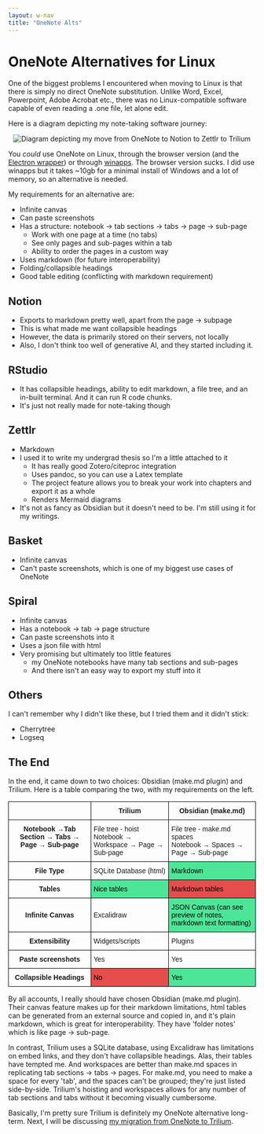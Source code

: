 ```yaml
---
layout: w-nav 
title: "OneNote Alts"
---
```


# OneNote Alternatives for Linux

One of the biggest problems I encountered when moving to Linux is that there is simply no direct OneNote substitution. Unlike Word, Excel, Powerpoint, Adobe Acrobat etc., there was no Linux-compatible software capable of even reading a .one file, let alone edit.

Here is a diagram depicting my note-taking software journey:

<p align="center">
  <img src="/assets/images/note-journey.png" alt="Diagram depicting my move from OneNote to Notion to Zettlr to Trilium"/>
</p>

You *could* use OneNote on Linux, through the browser version (and the [Electron wrapper](https://github.com/patrikx3/onenote)) or through [winapps](https://github.com/winapps-org/winapps). The browser version sucks. I did use winapps but it takes ~10gb for a minimal install of Windows and a lot of memory, so an alternative is needed.

My requirements for an alternative are:

* Infinite canvas
* Can paste screenshots
* Has a structure: notebook -> tab sections -> tabs -> page -> sub-page
    * Work with one page at a time (no tabs)
    * See only pages and sub-pages within a tab
    * Ability to order the pages in a custom way
* Uses markdown (for future interoperability)
* Folding/collapsible headings
* Good table editing (conflicting with markdown requirement)

## Notion

* Exports to markdown pretty well, apart from the page -> subpage
* This is what made me want collapsible headings
* However, the data is primarily stored on their servers, not locally
* Also, I don't think too well of generative AI, and they started including it.

## RStudio

* It has collapsible headings, ability to edit markdown, a file tree, and an in-built terminal. And it can run R code chunks.
* It's just not really made for note-taking though

## Zettlr

* Markdown
* I used it to write my undergrad thesis so I'm a little attached to it
    * It has really good Zotero/citeproc integration
    * Uses pandoc, so you can use a Latex template
    * The project feature allows you to break your work into chapters and export it as a whole
    * Renders Mermaid diagrams
* It's not as fancy as Obsidian but it doesn't need to be. I'm still using it for my writings.

## Basket

* Infinite canvas
* Can't paste screenshots, which is one of my biggest use cases of OneNote

## Spiral

* Infinite canvas
* Has a notebook -> tab -> page structure
* Can paste screenshots into it
* Uses a json file with html
* Very promising but ultimately too little features
    * my OneNote notebooks have many tab sections and sub-pages
    * And there isn't an easy way to export my stuff into it

## Others

I can't remember why I didn't like these, but I tried them and it didn't stick:

* Cherrytree
* Logseq

## The End

In the end, it came down to two choices: Obsidian (make.md plugin) and Trilium. Here is a table comparing the two, with my requirements on the left.

<table style="border-collapse:collapse;border-spacing:0" class="tg"><thead><tr><th style="border-color:black;border-style:solid;border-width:1px;font-family:Arial, sans-serif;font-size:14px;font-weight:bold;overflow:hidden;padding:10px 5px;text-align:center;vertical-align:middle;word-break:normal"> </th><th style="border-color:black;border-style:solid;border-width:1px;font-family:Arial, sans-serif;font-size:14px;font-weight:bold;overflow:hidden;padding:10px 5px;text-align:center;vertical-align:top;word-break:normal">Trilium</th><th style="border-color:black;border-style:solid;border-width:1px;font-family:Arial, sans-serif;font-size:14px;font-weight:bold;overflow:hidden;padding:10px 5px;text-align:center;vertical-align:top;word-break:normal">Obsidian (make.md)</th></tr></thead>
<tbody><tr><td style="border-color:black;border-style:solid;border-width:1px;font-family:Arial, sans-serif;font-size:14px;font-weight:bold;overflow:hidden;padding:10px 5px;text-align:center;vertical-align:top;word-break:normal">Notebook →Tab Section → Tabs → Page → Sub-page</td><td style="border-color:black;border-style:solid;border-width:1px;font-family:Arial, sans-serif;font-size:14px;overflow:hidden;padding:10px 5px;text-align:left;vertical-align:top;word-break:normal">File tree - hoist<br>Notebook → Workspace → Page → Sub-page</td><td style="border-color:black;border-style:solid;border-width:1px;font-family:Arial, sans-serif;font-size:14px;overflow:hidden;padding:10px 5px;text-align:left;vertical-align:top;word-break:normal">File tree - make.md spaces<br>Notebook → Spaces → Page → Sub-page</td></tr>
<tr><td style="border-color:black;border-style:solid;border-width:1px;font-family:Arial, sans-serif;font-size:14px;font-weight:bold;overflow:hidden;padding:10px 5px;text-align:center;vertical-align:middle;word-break:normal">File Type</td><td style="border-color:black;border-style:solid;border-width:1px;font-family:Arial, sans-serif;font-size:14px;overflow:hidden;padding:10px 5px;text-align:left;vertical-align:middle;word-break:normal">SQLite Database (html)</td><td style="background-color:#4DE699;border-color:black;border-style:solid;border-width:1px;font-family:Arial, sans-serif;font-size:14px;overflow:hidden;padding:10px 5px;text-align:left;vertical-align:top;word-break:normal"><span style="color:#000">Markdown</span></td></tr>
<tr><td style="border-color:black;border-style:solid;border-width:1px;font-family:Arial, sans-serif;font-size:14px;font-weight:bold;overflow:hidden;padding:10px 5px;text-align:center;vertical-align:middle;word-break:normal">Tables</td><td style="background-color:#4DE699;border-color:black;border-style:solid;border-width:1px;font-family:Arial, sans-serif;font-size:14px;overflow:hidden;padding:10px 5px;text-align:left;vertical-align:top;word-break:normal"><span style="color:#000">Nice tables</span></td><td style="background-color:#E64D4D;border-color:black;border-style:solid;border-width:1px;font-family:Arial, sans-serif;font-size:14px;overflow:hidden;padding:10px 5px;text-align:left;vertical-align:top;word-break:normal"><span style="color:#000">Markdown tables</span></td></tr>
<tr><td style="border-color:black;border-style:solid;border-width:1px;font-family:Arial, sans-serif;font-size:14px;font-weight:bold;overflow:hidden;padding:10px 5px;text-align:center;vertical-align:middle;word-break:normal">Infinite Canvas</td><td style="border-color:black;border-style:solid;border-width:1px;font-family:Arial, sans-serif;font-size:14px;overflow:hidden;padding:10px 5px;text-align:left;vertical-align:middle;word-break:normal">Excalidraw</td><td style="background-color:#4DE699;border-color:black;border-style:solid;border-width:1px;font-family:Arial, sans-serif;font-size:14px;overflow:hidden;padding:10px 5px;text-align:left;vertical-align:top;word-break:normal"><span style="color:#000">JSON Canvas (can see preview of notes, markdown text formatting)</span></td></tr>
<tr><td style="border-color:black;border-style:solid;border-width:1px;font-family:Arial, sans-serif;font-size:14px;font-weight:bold;overflow:hidden;padding:10px 5px;text-align:center;vertical-align:middle;word-break:normal">Extensibility</td><td style="border-color:black;border-style:solid;border-width:1px;font-family:Arial, sans-serif;font-size:14px;overflow:hidden;padding:10px 5px;text-align:left;vertical-align:middle;word-break:normal">Widgets/scripts</td><td style="border-color:black;border-style:solid;border-width:1px;font-family:Arial, sans-serif;font-size:14px;overflow:hidden;padding:10px 5px;text-align:left;vertical-align:middle;word-break:normal">Plugins</td></tr>
<tr><td style="border-color:black;border-style:solid;border-width:1px;font-family:Arial, sans-serif;font-size:14px;font-weight:bold;overflow:hidden;padding:10px 5px;text-align:center;vertical-align:middle;word-break:normal">Paste screenshots</td><td style="border-color:black;border-style:solid;border-width:1px;font-family:Arial, sans-serif;font-size:14px;overflow:hidden;padding:10px 5px;text-align:left;vertical-align:middle;word-break:normal">Yes</td><td style="border-color:black;border-style:solid;border-width:1px;font-family:Arial, sans-serif;font-size:14px;overflow:hidden;padding:10px 5px;text-align:left;vertical-align:middle;word-break:normal">Yes</td></tr>
<tr><td style="border-color:black;border-style:solid;border-width:1px;font-family:Arial, sans-serif;font-size:14px;font-weight:bold;overflow:hidden;padding:10px 5px;text-align:center;vertical-align:middle;word-break:normal">Collapsible Headings</td><td style="background-color:#E64D4D;border-color:black;border-style:solid;border-width:1px;font-family:Arial, sans-serif;font-size:14px;overflow:hidden;padding:10px 5px;text-align:left;vertical-align:top;word-break:normal"><span style="color:#000">No</span></td><td style="background-color:#4DE699;border-color:black;border-style:solid;border-width:1px;font-family:Arial, sans-serif;font-size:14px;overflow:hidden;padding:10px 5px;text-align:left;vertical-align:top;word-break:normal"><span style="color:#000">Yes</span></td></tr></tbody></table>

By all accounts, I really should have chosen Obsidian (make.md plugin). Their canvas feature makes up for their markdown limitations, html tables can be generated from an external source and copied in, and it's plain markdown, which is great for interoperability. They have 'folder notes' which is like page -> sub-page.

In contrast, Trilium uses a SQLite database, using Excalidraw has limitations on embed links, and they don't have collapsible headings. Alas, their tables have tempted me. And workspaces are better than make.md spaces in replicating tab sections -> tabs -> pages. For make.md, you need to make a space for every 'tab', and the spaces can't be grouped; they're just listed side-by-side. Trilium's hoisting and workspaces allows for any number of tab sections and tabs without it becoming visually cumbersome.

Basically, I'm pretty sure Trilium is definitely my OneNote alternative long-term. Next, I will be discussing [my migration from OneNote to Trilium](./onenote-to-trilium).